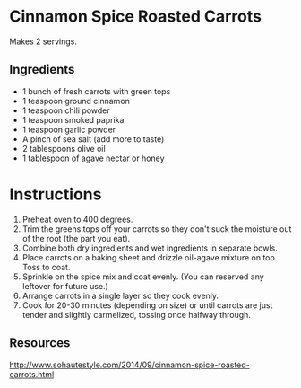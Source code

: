 # Cinnamon Spice Roasted Carrots
Makes 2 servings.

## Ingredients
* 1 bunch of fresh carrots with green tops
* 1 teaspoon ground cinnamon
* 1 teaspoon chili powder
* 1 teaspoon smoked paprika
* 1 teaspoon garlic powder
* A pinch of sea salt (add more to taste)
* 2 tablespoons olive oil
* 1 tablespoon of agave nectar or honey


# Instructions
1. Preheat oven to 400 degrees.
2. Trim the greens tops off your carrots so they don't suck the moisture out of the root (the part you eat).
3. Combine both dry ingredients and wet ingredients in separate bowls.
4. Place carrots on a baking sheet and drizzle oil-agave mixture on top. Toss to coat.
5. Sprinkle on the spice mix and coat evenly. (You can reserved any leftover for future use.)
6. Arrange carrots in a single layer so they cook evenly.
7. Cook for 20-30 minutes (depending on size) or until carrots are just tender and slightly carmelized, tossing once halfway through.

## Resources
http://www.sohautestyle.com/2014/09/cinnamon-spice-roasted-carrots.html
